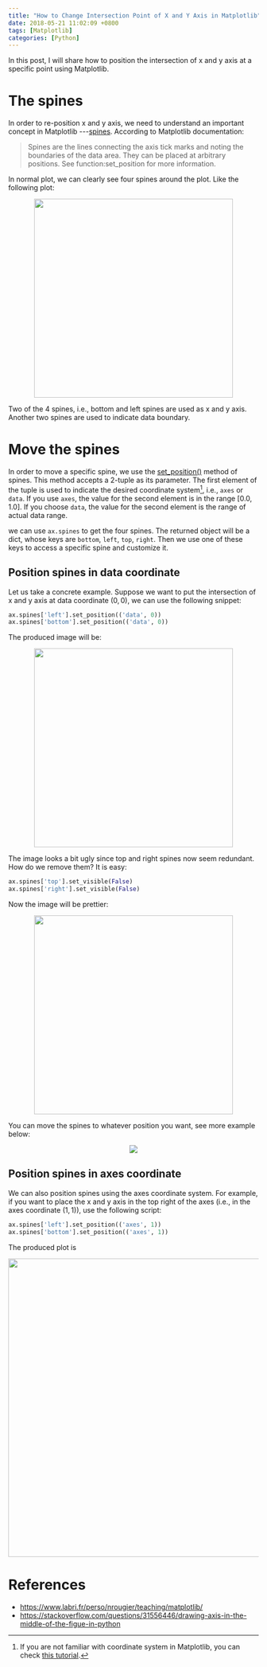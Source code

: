 ```yaml
---
title: "How to Change Intersection Point of X and Y Axis in Matplotlib"
date: 2018-05-21 11:02:09 +0800
tags: [Matplotlib]
categories: [Python]
---
```


In this post, I will share how to position the intersection of x and y axis at
a specific point using Matplotlib.

<!-- more -->

# The spines

In order to re-position x and y axis, we need to understand an important
concept in Matplotlib ---[spines](https://matplotlib.org/api/spines_api.html#module-matplotlib.spines).
According to Matplotlib documentation:

> Spines are the lines connecting the axis tick marks and noting the boundaries
> of the data area. They can be placed at arbitrary positions. See
> function:set_position for more information.

In normal plot, we can clearly see four spines around the plot. Like the
following plot:

<p align="center">
<img src="https://blog-resource-1257868508.file.myqcloud.com/18-5-21/96489184.jpg" width="400">
</p>

Two of the 4 spines, i.e., bottom and left spines are used as x and y axis.
Another two spines are used to indicate data boundary.

# Move the spines

In order to move a specific spine, we use the
[set_position()](https://matplotlib.org/api/spines_api.html#matplotlib.spines.Spine.set_position)
method of spines. This method accepts a 2-tuple as its parameter. The first
element of the tuple is used to indicate the desired coordinate system[^1],
i.e., `axes` or `data`. If you use `axes`, the value for the second element is
in the range $[0.0, 1.0]$. If you choose `data`, the value for the second
element is the range of actual data range.

we can use `ax.spines` to get the four spines. The returned object will be a
dict, whose keys are `bottom`, `left`, `top`, `right`. Then we use one of these
keys to access a specific spine and customize it.

## Position spines in data coordinate

Let us take a concrete example. Suppose we want to put the intersection of x
and y axis at data coordinate $(0, 0)$, we can use the following snippet:

```python
ax.spines['left'].set_position(('data', 0))
ax.spines['bottom'].set_position(('data', 0))
```

The produced image will be:

<p align="center">
<img src="https://blog-resource-1257868508.file.myqcloud.com/18-5-21/69572175.jpg" width="400">
</p>

The image looks a bit ugly since top and right spines now seem redundant. How
do we remove them? It is easy:

```python
ax.spines['top'].set_visible(False)
ax.spines['right'].set_visible(False)
```

Now the image will be prettier:

<p align="center">
<img src="https://blog-resource-1257868508.file.myqcloud.com/18-5-21/59113942.jpg" width="400">
</p>

You can move the spines to whatever position you want, see more example below:

<p align="center">
<img src="https://blog-resource-1257868508.file.myqcloud.com/18-5-21/67109868.jpg">
</p>

## Position spines in axes coordinate

We can also position spines using the axes coordinate system. For example, if
you want to place the x and y axis in the top right of the axes (i.e., in the
axes coordinate $(1, 1)$), use the following script:

```python
ax.spines['left'].set_position(('axes', 1))
ax.spines['bottom'].set_position(('axes', 1))
```

The produced plot is

<p align="center">
<img src="https://blog-resource-1257868508.file.myqcloud.com/18-5-21/24171757.jpg" width="600">
</p>

# References

+ <https://www.labri.fr/perso/nrougier/teaching/matplotlib/>
+ <https://stackoverflow.com/questions/31556446/drawing-axis-in-the-middle-of-the-figue-in-python>

[^1]: If you are not familiar with coordinate system in Matplotlib, you can check [this tutorial](https://matplotlib.org/users/transforms_tutorial.html#transformations-tutorial).
